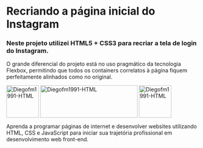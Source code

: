 <h1>Recriando a página inicial do Instagram</h1>
 
<h3>Neste projeto utilizei HTML5 + CSS3 para recriar a tela de login do Instagram.</h3>
O grande diferencial do projeto está no uso pragmático da tecnologia Flexbox, permitindo que todos os containers correlatos à página fiquem perfeitamente alinhados como no original.
 
<p>
<img align="center" alt="Diegofm1991-HTML" height="85" width="85" src="https://hermes.digitalinnovation.one/tracks/3a10fc52-7df0-4d38-9d9c-e98f1e5f6c9a.png">

<img align="center" alt="Diegofm1991-HTML" height="85" width="255" src="https://www.instagram.com/static/images/web/logged_out_wordmark.png/7a252de00b20.png">

<img align="center" alt="Diegofm1991-HTML" height="85" width="85" src="https://hermes.digitalinnovation.one/tracks/3a10fc52-7df0-4d38-9d9c-e98f1e5f6c9a.png">
</p>
Aprenda a programar páginas de internet e desenvolver websites utilizando HTML, CSS e JavaScript para iniciar sua trajetória profissional em desenvolvimento web front-end.
</p>
